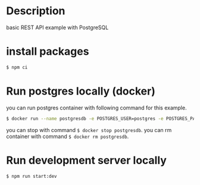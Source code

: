 # Description

basic REST API example with PostgreSQL

# install packages

```bash
$ npm ci
```

# Run postgres locally (docker)

you can run postgres container with following command for this example.

```bash
$ docker run --name postgresdb -e POSTGRES_USER=postgres -e POSTGRES_PASSWORD=postgres -p 5432:5432 -d postgres
```

you can stop with command `$ docker stop postgresdb`.
you can rm container with command `$ docker rm postgresdb`.

# Run development server locally

```bash
$ npm run start:dev
```
